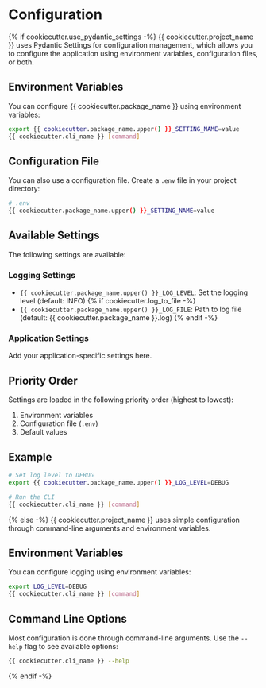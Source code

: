 # Configuration

{% if cookiecutter.use_pydantic_settings -%}
{{ cookiecutter.project_name }} uses Pydantic Settings for configuration management, which allows you to configure the application using environment variables, configuration files, or both.

## Environment Variables

You can configure {{ cookiecutter.package_name }} using environment variables:

```bash
export {{ cookiecutter.package_name.upper() }}_SETTING_NAME=value
{{ cookiecutter.cli_name }} [command]
```

## Configuration File

You can also use a configuration file. Create a `.env` file in your project directory:

```bash
# .env
{{ cookiecutter.package_name.upper() }}_SETTING_NAME=value
```

## Available Settings

The following settings are available:

### Logging Settings

- `{{ cookiecutter.package_name.upper() }}_LOG_LEVEL`: Set the logging level (default: INFO)
{% if cookiecutter.log_to_file -%}
- `{{ cookiecutter.package_name.upper() }}_LOG_FILE`: Path to log file (default: {{ cookiecutter.package_name }}.log)
{% endif -%}

### Application Settings

Add your application-specific settings here.

## Priority Order

Settings are loaded in the following priority order (highest to lowest):

1. Environment variables
2. Configuration file (`.env`)
3. Default values

## Example

```bash
# Set log level to DEBUG
export {{ cookiecutter.package_name.upper() }}_LOG_LEVEL=DEBUG

# Run the CLI
{{ cookiecutter.cli_name }} [command]
```

{% else -%}
{{ cookiecutter.project_name }} uses simple configuration through command-line arguments and environment variables.

## Environment Variables

You can configure logging using environment variables:

```bash
export LOG_LEVEL=DEBUG
{{ cookiecutter.cli_name }} [command]
```

## Command Line Options

Most configuration is done through command-line arguments. Use the `--help` flag to see available options:

```bash
{{ cookiecutter.cli_name }} --help
```

{% endif -%}